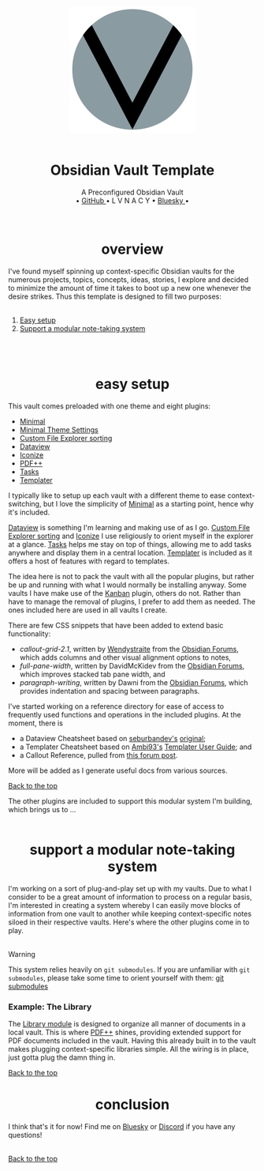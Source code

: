<div align="center">
    <br>
    <a href='https://github.com/ephemeralrogue'>
        <img
            src="./assets/lvnacy_emblem_plain.png"
            alt="Gray banner with bold v in the center"
            width='256px'
        />
    </a>
    <br>
    <br>
    <h1>Obsidian Vault Template</h1>
    A Preconfigured Obsidian Vault<br>
</div>
<div align="center">
    •
    <a href="https:////github.com/ephemeralrogue">
        GitHub
    </a>
    • L V N A C Y •
    <a href="https://bsky.app/profile/lvnacy.xyz">
        Bluesky
    </a>
    •
</div>
<br>
<br>
<a id='contents'></a>
<div align='center'>
    <h1>overview</h1>
</div>
I've found myself spinning up context-specific Obsidian vaults for the 
numerous projects, topics, concepts, ideas, stories, I explore and decided 
to minimize the amount of time it takes to boot up a new one whenever the 
desire strikes. Thus this template is designed to fill two purposes:
<br>
<br>

1. [Easy setup](#easy-setup)
2. [Support a modular note-taking system](#modular-system)
<br>
<br>
<a id='easy-setup'></a>
<div align='center'>
    <h1>easy setup</h1>
</div>
This vault comes preloaded with one theme and eight plugins:

- [Minimal][minimal]
- [Minimal Theme Settings][minimal-settings]
- [Custom File Explorer sorting][sortspec]
- [Dataview][dataview]
- [Iconize][icons]
- [PDF++][pdfplus]
- [Tasks][tasks]
- [Templater][templater]

I typically like to setup up each vault with a different theme to ease 
context-switching, but I love the simplicity of [Minimal][minimal] as a 
starting point, hence why it's included.

[Dataview][dataview] is something I'm learning and making use of as I go. 
[Custom File Explorer sorting][sortspec] and [Iconize][icons] I use 
religiously to orient myself in the explorer at a glance. [Tasks][tasks] helps 
me stay on top of things, allowing me to add tasks anywhere and display them 
in a central location. [Templater][templater] is included as it offers a host 
of features with regard to templates.

The idea here is not to pack the vault with all the popular plugins, but 
rather be up and running with what I would normally be installing anyway. Some 
vaults I have make use of the [Kanban][kanban] plugin, others do not. Rather 
than have to manage the removal of plugins, I prefer to add them as needed. 
The ones included here are used in all vaults I create.

There are few CSS snippets that have been added to extend basic functionality:
- *callout-grid-2.1*, written by [Wendystraite][wendystraite] from the 
[Obsidian Forums](https://forum.obsidian.md/t/css-snippet-to-display-markdown-in-grids-without-html/95117),
which adds columns and other visual alignment options to notes,
- *full-pane-width*, written by DavidMcKidev from the 
[Obsidian Forums](https://forum.obsidian.md/t/tab-stacks-sliding-mode-add-option-to-show-only-one-tab-a-time-with-two-collapsed-stacks-on-the-sides-full-width-tab/45036/10), 
which improves stacked tab pane width, and
- *paragraph-writing*, written by Dawni from the 
[Obsidian Forums](https://forum.obsidian.md/t/tabbing-paragraphs-and-single-space-between-them-so-simple-yet-im-lost-sos/99492/3), 
which provides indentation and spacing between paragraphs.

I've started working on a reference directory for ease of access to frequently 
used functions and operations in the included plugins. At the moment, there is 
- a Dataview Cheatsheet based on [seburbandev's][seburbandev] [original][dataview-cs-orig];
- a Templater Cheatsheet based on [Ambi93's][ambi93] [Templater User Guide][templater-cheatsheet]; and
- a Callout Reference, pulled from [this forum post][callout-post].

More will be added as I generate useful docs from various sources.

[Back to the top](#contents)

The other plugins are included to support this modular system I'm building, 
which brings us to ...
<br>
<br>
<a id='modular-system'></a>
<div align='center'>
    <h1>support a modular note-taking system</h1>
</div>
I'm working on a sort of plug-and-play set up with my vaults. Due to what I 
consider to be a great amount of information to process on a regular basis, 
I'm interested in creating a system whereby I can easily move blocks of 
information from one vault to another while keeping context-specific notes 
siloed in their respective vaults. Here's where the other plugins come in to 
play.<br>
<br>

> [!warning]
> This system relies heavily on `git submodules`. If you are unfamiliar with 
> `git submodules`, please take some time to orient yourself with them:
> [git submodules][submodules]

### Example: The Library
The [Library module][library] is designed to organize all manner of documents in a local 
vault. This is where [PDF++][pdfplus] shines, providing extended support for 
PDF documents included in the vault. Having this already built in 
to the vault makes plugging context-specific libraries simple. All the wiring 
is in place, just gotta plug the damn thing in.

[Back to the top](#contents)

<a id='conclusion'></a>
<div align='center'>
    <h1>conclusion</h1>
</div>

I think that's it for now! Find me on [Bluesky][bluesky] or [Discord][discord] 
if you have any questions!<br>
<br>

[Back to the top](#contents)

<!-- Links -->
[minimal]: https://github.com/kepano/obsidian-minimal
[minimal-settings]: https://github.com/kepano/obsidian-minimal-settings
[dataview]: https://github.com/blacksmithgu/obsidian-dataview
[dataview-cheatsheet]: https://github.com/ephemeralrogue/dataview-cheatsheet
[dataview-cs-orig]: https://github.com/seburbandev/obsidian-dataview-cheatsheet
[templater-cheatsheet]: https://github.com/Ambi93/Obsidian-Sync/blob/main/Comprehensive%20User%20Guide%20for%20Templater%20in%20Obsidian.md
[callout-post]: https://forum.obsidian.md/t/all-callout-styles-for-reference/36102
[sortspec]: https://github.com/SebastianMC/obsidian-custom-sort
[icons]: https://github.com/FlorianWoelki/obsidian-iconize
[pdfplus]: https://github.com/RyotaUshio/obsidian-pdf-plus
[note-defs]: https://github.com/dominiclet/obsidian-note-definitions
[frontmatter-links]: https://github.com/mnaoumov/obsidian-frontmatter-markdown-links
[tasks]: https://github.com/obsidian-tasks-group/obsidian-tasks
[templater]: https://github.com/SilentVoid13/Templater
[kanban]: https://github.com/mgmeyers/obsidian-kanban
[submodules]: https://git-scm.com/book/en/v2/Git-Tools-Submodules
[library]: https://github.com/lvnacy-obsidian/obsidian-library-module
[bluesky]: https://bsky.app/profile/lvnacy.xyz
[discord]: https://discord.gg/nh7mqGEfbw
[seburbandev]: https://github.com/seburbandev
[ambi93]: https://github.com/Ambi93
[wendystraite]: https://github.com/wendystraite
